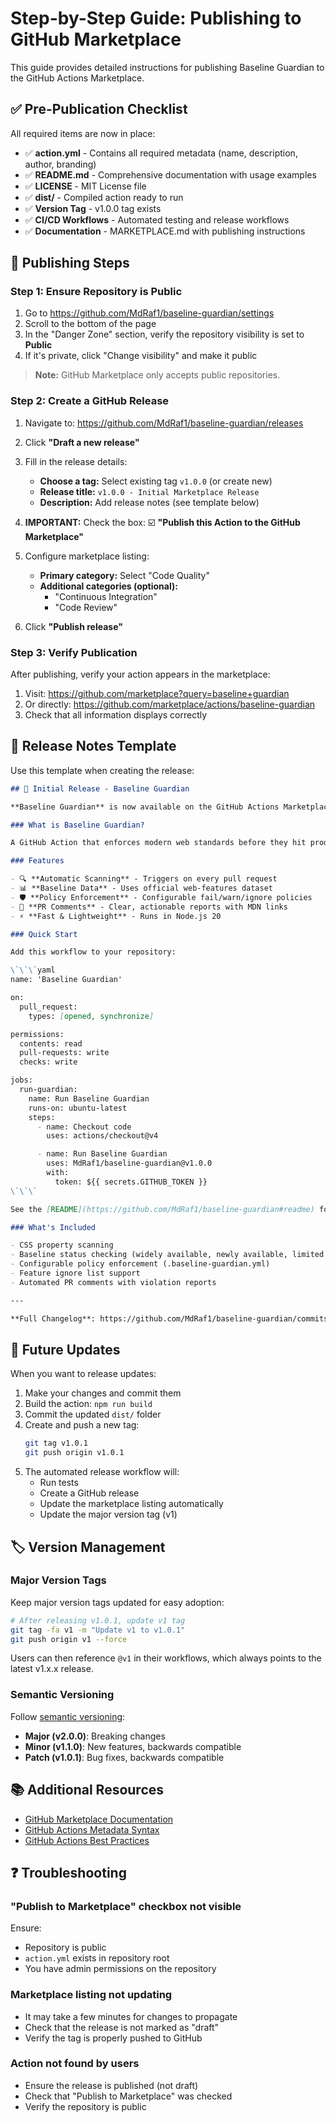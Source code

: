 # Step-by-Step Guide: Publishing to GitHub Marketplace

This guide provides detailed instructions for publishing Baseline Guardian to the GitHub Actions Marketplace.

## ✅ Pre-Publication Checklist

All required items are now in place:

- ✅ **action.yml** - Contains all required metadata (name, description, author, branding)
- ✅ **README.md** - Comprehensive documentation with usage examples
- ✅ **LICENSE** - MIT License file
- ✅ **dist/** - Compiled action ready to run
- ✅ **Version Tag** - v1.0.0 tag exists
- ✅ **CI/CD Workflows** - Automated testing and release workflows
- ✅ **Documentation** - MARKETPLACE.md with publishing instructions

## 🚀 Publishing Steps

### Step 1: Ensure Repository is Public

1. Go to https://github.com/MdRaf1/baseline-guardian/settings
2. Scroll to the bottom of the page
3. In the "Danger Zone" section, verify the repository visibility is set to **Public**
4. If it's private, click "Change visibility" and make it public

> **Note:** GitHub Marketplace only accepts public repositories.

### Step 2: Create a GitHub Release

1. Navigate to: https://github.com/MdRaf1/baseline-guardian/releases

2. Click **"Draft a new release"**

3. Fill in the release details:
   - **Choose a tag:** Select existing tag `v1.0.0` (or create new)
   - **Release title:** `v1.0.0 - Initial Marketplace Release`
   - **Description:** Add release notes (see template below)

4. **IMPORTANT:** Check the box:
   ☑️ **"Publish this Action to the GitHub Marketplace"**

5. Configure marketplace listing:
   - **Primary category:** Select "Code Quality"
   - **Additional categories (optional):** 
     - "Continuous Integration"
     - "Code Review"

6. Click **"Publish release"**

### Step 3: Verify Publication

After publishing, verify your action appears in the marketplace:

1. Visit: https://github.com/marketplace?query=baseline+guardian
2. Or directly: https://github.com/marketplace/actions/baseline-guardian
3. Check that all information displays correctly

## 📝 Release Notes Template

Use this template when creating the release:

```markdown
## 🎉 Initial Release - Baseline Guardian

**Baseline Guardian** is now available on the GitHub Actions Marketplace!

### What is Baseline Guardian?

A GitHub Action that enforces modern web standards before they hit production. It automatically scans CSS files in pull requests for browser compatibility issues using the official web-features baseline data.

### Features

- 🔍 **Automatic Scanning** - Triggers on every pull request
- 📊 **Baseline Data** - Uses official web-features dataset
- 🛡️ **Policy Enforcement** - Configurable fail/warn/ignore policies
- 💬 **PR Comments** - Clear, actionable reports with MDN links
- ⚡ **Fast & Lightweight** - Runs in Node.js 20

### Quick Start

Add this workflow to your repository:

\`\`\`yaml
name: 'Baseline Guardian'

on:
  pull_request:
    types: [opened, synchronize]

permissions:
  contents: read
  pull-requests: write
  checks: write

jobs:
  run-guardian:
    name: Run Baseline Guardian
    runs-on: ubuntu-latest
    steps:
      - name: Checkout code
        uses: actions/checkout@v4

      - name: Run Baseline Guardian
        uses: MdRaf1/baseline-guardian@v1.0.0
        with:
          token: ${{ secrets.GITHUB_TOKEN }}
\`\`\`

See the [README](https://github.com/MdRaf1/baseline-guardian#readme) for full documentation.

### What's Included

- CSS property scanning
- Baseline status checking (widely available, newly available, limited availability)
- Configurable policy enforcement (.baseline-guardian.yml)
- Feature ignore list support
- Automated PR comments with violation reports

---

**Full Changelog**: https://github.com/MdRaf1/baseline-guardian/commits/v1.0.0
```

## 🔄 Future Updates

When you want to release updates:

1. Make your changes and commit them
2. Build the action: `npm run build`
3. Commit the updated `dist/` folder
4. Create and push a new tag:
   ```bash
   git tag v1.0.1
   git push origin v1.0.1
   ```
5. The automated release workflow will:
   - Run tests
   - Create a GitHub release
   - Update the marketplace listing automatically
   - Update the major version tag (v1)

## 🏷️ Version Management

### Major Version Tags

Keep major version tags updated for easy adoption:

```bash
# After releasing v1.0.1, update v1 tag
git tag -fa v1 -m "Update v1 to v1.0.1"
git push origin v1 --force
```

Users can then reference `@v1` in their workflows, which always points to the latest v1.x.x release.

### Semantic Versioning

Follow [semantic versioning](https://semver.org/):
- **Major (v2.0.0)**: Breaking changes
- **Minor (v1.1.0)**: New features, backwards compatible
- **Patch (v1.0.1)**: Bug fixes, backwards compatible

## 📚 Additional Resources

- [GitHub Marketplace Documentation](https://docs.github.com/en/actions/creating-actions/publishing-actions-in-github-marketplace)
- [GitHub Actions Metadata Syntax](https://docs.github.com/en/actions/creating-actions/metadata-syntax-for-github-actions)
- [GitHub Actions Best Practices](https://docs.github.com/en/actions/creating-actions/about-custom-actions)

## ❓ Troubleshooting

### "Publish to Marketplace" checkbox not visible

Ensure:
- Repository is public
- `action.yml` exists in repository root
- You have admin permissions on the repository

### Marketplace listing not updating

- It may take a few minutes for changes to propagate
- Check that the release is not marked as "draft"
- Verify the tag is properly pushed to GitHub

### Action not found by users

- Ensure the release is published (not draft)
- Check that "Publish to Marketplace" was checked
- Verify the repository is public
